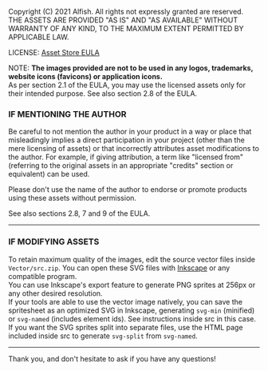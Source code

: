 Copyright (C) 2021 Alfish. All rights not expressly granted are reserved.  
THE ASSETS ARE PROVIDED "AS IS" AND "AS AVAILABLE" WITHOUT WARRANTY OF ANY KIND, TO THE MAXIMUM EXTENT PERMITTED BY APPLICABLE LAW.

LICENSE: [ Asset Store EULA ](https://unity3d.com/legal/as_terms#section-asset-store-end-user-license-agreement)

NOTE: **The images provided are not to be used in any logos, trademarks, website icons (favicons) or application icons.**  
As per section 2.1 of the EULA, you may use the licensed assets only for their intended purpose. See also section 2.8 of the EULA.

### IF MENTIONING THE AUTHOR
Be careful to not mention the author in your product in a way or place that misleadingly implies a direct participation in your project (other than the mere licensing of assets) or that incorrectly attributes asset modifications to the author. For example, if giving attribution, a term like "licensed from" (referring to the original assets in an appropriate "credits" section or equivalent) can be used.

Please don't use the name of the author to endorse or promote products using these assets without permission.

See also sections 2.8, 7 and 9 of the EULA.

---

### IF MODIFYING ASSETS
To retain maximum quality of the images, edit the source vector files inside `Vector/src.zip`. You can open these SVG files with [Inkscape](https://inkscape.org/about/) or any compatible program.  
You can use Inkscape's export feature to generate PNG sprites at 256px or any other desired resolution.  
If your tools are able to use the vector image natively, you can save the spritesheet as an optimized SVG in Inkscape, generating `svg-min` (minified) or `svg-named` (includes element ids). See instructions inside src in this case.  
If you want the SVG sprites split into separate files, use the HTML page included inside src to generate `svg-split` from `svg-named`.

---

Thank you, and don't hesitate to ask if you have any questions!
